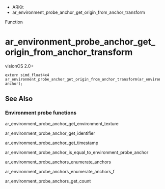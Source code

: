 

- ARKit
-  ar_environment_probe_anchor_get_origin_from_anchor_transform 

Function

# ar_environment_probe_anchor_get_origin_from_anchor_transform

visionOS 2.0+

``` source
extern simd_float4x4 ar_environment_probe_anchor_get_origin_from_anchor_transform(ar_environment_probe_anchor_t anchor);
```

## See Also

### Environment probe functions

ar_environment_probe_anchor_get_environment_texture

ar_environment_probe_anchor_get_identifier

ar_environment_probe_anchor_get_timestamp

ar_environment_probe_anchor_is_equal_to_environment_probe_anchor

ar_environment_probe_anchors_enumerate_anchors

ar_environment_probe_anchors_enumerate_anchors_f

ar_environment_probe_anchors_get_count

